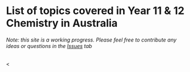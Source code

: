 <h1>List of topics covered in Year 11 & 12 Chemistry in Australia</h1>
<body>
<h6>Note: this site is a working progress. Please feel free to contribute any ideas or questions in the <a href="https://github.com/GFirmer/Chemistry-teacher/issues">Issues</a> tab</h6>

<
</body>
